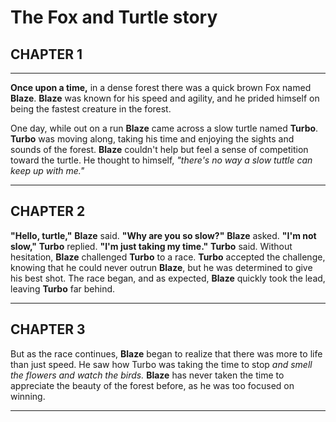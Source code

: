# The Fox and Turtle story #

## CHAPTER 1 ##

---

**Once upon a time,** in a dense forest there was a quick brown Fox named **Blaze**. __Blaze__ was known for his speed and agility, and he prided himself on being the fastest creature in the forest.

One day, while out on a run **Blaze** came across a slow turtle named **Turbo**. __Turbo__ was moving along, taking his time and enjoying the sights and sounds of the forest. **Blaze** couldn't help but feel a sense of competition toward the turtle. He thought to himself, _"there's no way a slow tuttle can keep up with me."_

---

## CHAPTER 2

**"Hello, turtle,"** **Blaze** said. **"Why are you so slow?"** **Blaze** asked. **"I'm not slow,"** **Turbo** replied. **"I'm just taking my time."** **Turbo** said. Without hesitation, **Blaze** challenged **Turbo** to a race. **Turbo** accepted the challenge, knowing that he could never outrun **Blaze**, but he was determined to give his best shot. The race began, and as expected, **Blaze** quickly took the lead, leaving **Turbo** far behind.

---

## CHAPTER 3

But as the race continues, __Blaze__ began to realize that there was more to life than just speed. He saw how Turbo was taking the time to stop _and smell the flowers and watch the birds._ **Blaze** has never taken the time to appreciate the beauty of the forest before, as he was too focused on winning.

---

